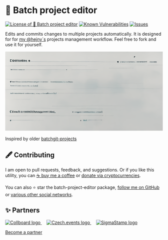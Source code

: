 # 🔼 Batch project editor

<!--Badges-->
<!--⚠️WARNING: This section was generated by https://github.com/hejny/batch-project-editor/blob/main/src/workflows/800-badges/badges.ts so every manual change will be overwritten.-->


[![License of 🔼 Batch project editor](https://img.shields.io/github/license/hejny/batch-project-editor.svg?style=flat)](https://github.com/hejny/batch-project-editor/blob/main/LICENSE)
[![Known Vulnerabilities](https://snyk.io/test/github/hejny/batch-project-editor/badge.svg)](https://snyk.io/test/github/hejny/batch-project-editor)
[![Issues](https://img.shields.io/github/issues/hejny/batch-project-editor.svg?style=flat)](https://github.com/hejny/batch-project-editor/issues)

<!--/Badges-->

Edits and commits changes to multiple projects automatically. It is designed for for [my @hejny`s](https://github.com/hejny?tab=repositories) projects management workflow. Feel free to fork and use it for yourself.



<!--Wallpaper-->
<!--⚠️WARNING: This section was generated by https://github.com/hejny/batch-project-editor/blob/main/src//workflows/315-ai-generated-wallpaper/4-aiGeneratedWallpaperUseInReadme.ts so every manual change will be overwritten.-->
![Wallpaper of 🔼 Batch project editor](assets/ai/wallpaper/gallery/0e59ac00-1954-4884-982e-feb7a29ad312-0_0.png)
<!--/Wallpaper-->

Inspired by older [batchgit-projects](https://github.com/hejny/batchgit-projects)

<!---->



<!--Contributing-->
<!--⚠️WARNING: This section was generated by https://github.com/hejny/batch-project-editor/blob/main/src/workflows/810-contributing/contributing.ts so every manual change will be overwritten.-->

## 🖋️ Contributing

I am open to pull requests, feedback, and suggestions. Or if you like this utility, you can [☕ buy me a coffee](https://www.buymeacoffee.com/hejny) or [donate via cryptocurrencies](https://github.com/hejny/hejny/blob/main/documents/crypto.md).

You can also ⭐ star the batch-project-editor package, [follow me on GitHub](https://github.com/hejny) or [various other social networks](https://www.pavolhejny.com/contact/).

<!--/Contributing-->


<!--Partners-->
<!--⚠️WARNING: This section was generated by https://github.com/hejny/batch-project-editor/blob/main/src/workflows/820-partners/partners.ts so every manual change will be overwritten.-->

## ✨ Partners


<a href="https://collboard.com/">
  <img src="https://collboard.fra1.cdn.digitaloceanspaces.com/assets/18.12.1/logo-small.png" alt="Collboard logo" width="50"  />
</a>
&nbsp;&nbsp;&nbsp;
<a href="https://czech.events/">
  <img src="https://czech.events/design/logos/czech.events.transparent-logo.png" alt="Czech.events logo" width="50"  />
</a>
&nbsp;&nbsp;&nbsp;
<a href="https://sigmastamp.ml/">
  <img src="https://www.sigmastamp.ml/sigmastamp-logo.white.svg" alt="SigmaStamp logo" width="50"  />
</a>


[Become a partner](https://www.pavolhejny.com/contact/)

<!--/Partners-->